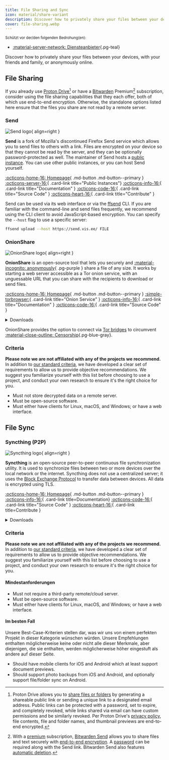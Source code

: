 ```yaml
---
title: File Sharing and Sync
icon: material/share-variant
description: Discover how to privately share your files between your devices, with your friends and family, or anonymously online.
cover: file-sharing.webp
---
```


<small>Schützt vor der/den folgenden Bedrohung(en):</small>

- [:material-server-network: Diensteanbieter](basics/common-threats.md#privacy-from-service-providers ""){.pg-teal}

Discover how to privately share your files between your devices, with your friends and family, or anonymously online.

## File Sharing

If you already use [Proton Drive](cloud.md#proton-drive)[^1] or have a [Bitwarden](passwords.md#bitwarden) Premium[^2] subscription, consider using the file sharing capabilities that they each offer, both of which use end-to-end encryption. Otherwise, the standalone options listed here ensure that the files you share are not read by a remote server.

### Send

<div class="admonition recommendation" markdown>

![Send logo](assets/img/file-sharing-sync/send.svg){ align=right }

**Send** is a fork of Mozilla's discontinued Firefox Send service which allows you to send files to others with a link. Files are encrypted on your device so that they cannot be read by the server, and they can be optionally password-protected as well. The maintainer of Send hosts a [public instance](https://send.vis.ee). You can use other public instances, or you can host Send yourself.

[:octicons-home-16: Homepage](https://send.vis.ee){ .md-button .md-button--primary }
[:octicons-server-16:](https://github.com/timvisee/send-instances){ .card-link title="Public Instances"}
[:octicons-info-16:](https://github.com/timvisee/send#readme){ .card-link title="Documentation" }
[:octicons-code-16:](https://github.com/timvisee/send){ .card-link title="Source Code" }
[:octicons-heart-16:](https://github.com/sponsors/timvisee){ .card-link title="Contribute" }

</details>

</div>

Send can be used via its web interface or via the [ffsend](https://github.com/timvisee/ffsend) CLI. If you are familiar with the command-line and send files frequently, we recommend using the CLI client to avoid JavaScript-based encryption. You can specify the `--host` flag to use a specific server:

```bash
ffsend upload --host https://send.vis.ee/ FILE
```

### OnionShare

<div class="admonition recommendation" markdown>

![OnionShare logo](assets/img/file-sharing-sync/onionshare.svg){ align=right }

**OnionShare** is an open-source tool that lets you securely and [:material-incognito: anonymously](basics/common-threats.md#anonymity-vs-privacy){ .pg-purple } share a file of any size. It works by starting a web server accessible as a Tor onion service, with an unguessable URL that you can share with the recipients to download or send files.

[:octicons-home-16: Homepage](https://onionshare.org){ .md-button .md-button--primary }
[:simple-torbrowser:](http://lldan5gahapx5k7iafb3s4ikijc4ni7gx5iywdflkba5y2ezyg6sjgyd.onion){ .card-link title="Onion Service" }
[:octicons-info-16:](https://docs.onionshare.org){ .card-link title="Documentation" }
[:octicons-code-16:](https://github.com/onionshare/onionshare){ .card-link title="Source Code" }

<details class="downloads" markdown>
<summary>Downloads</summary>

- [:fontawesome-brands-windows: Windows](https://onionshare.org/#download)
- [:simple-apple: macOS](https://onionshare.org/#download)
- [:simple-linux: Linux](https://onionshare.org/#download)
- [:simple-flathub: Flathub](https://flathub.org/apps/org.onionshare.OnionShare)

</details>

</div>

OnionShare provides the option to connect via [Tor bridges](https://docs.onionshare.org/2.6.2/en/tor.html#automatic-censorship-circumvention) to circumvent [:material-close-outline: Censorship](basics/common-threats.md#avoiding-censorship ""){.pg-blue-gray}.

### Criteria

**Please note we are not affiliated with any of the projects we recommend.** In addition to [our standard criteria](about/criteria.md), we have developed a clear set of requirements to allow us to provide objective recommendations. We suggest you familiarize yourself with this list before choosing to use a project, and conduct your own research to ensure it's the right choice for you.

- Must not store decrypted data on a remote server.
- Must be open-source software.
- Must either have clients for Linux, macOS, and Windows; or have a web interface.

## File Sync

### Syncthing (P2P)

<div class="admonition recommendation" markdown>

![Syncthing logo](assets/img/file-sharing-sync/syncthing.svg){ align=right }

**Syncthing** is an open-source peer-to-peer continuous file synchronization utility. It is used to synchronize files between two or more devices over the local network or the internet. Syncthing does not use a centralized server; it uses the [Block Exchange Protocol](https://docs.syncthing.net/specs/bep-v1.html#bep-v1) to transfer data between devices. All data is encrypted using TLS.

[:octicons-home-16: Homepage](https://syncthing.net){ .md-button .md-button--primary }
[:octicons-info-16:](https://docs.syncthing.net){ .card-link title=Documentation}
[:octicons-code-16:](https://github.com/syncthing){ .card-link title="Source Code" }
[:octicons-heart-16:](https://syncthing.net/donations){ .card-link title=Contribute }

<details class="downloads" markdown>
<summary>Downloads</summary>

- [:fontawesome-brands-windows: Windows](https://syncthing.net/downloads)
- [:simple-apple: macOS](https://syncthing.net/downloads)
- [:simple-linux: Linux](https://syncthing.net/downloads)
- [:simple-freebsd: FreeBSD](https://syncthing.net/downloads)

</details>

</div>

### Criteria

**Please note we are not affiliated with any of the projects we recommend.** In addition to [our standard criteria](about/criteria.md), we have developed a clear set of requirements to allow us to provide objective recommendations. We suggest you familiarize yourself with this list before choosing to use a project, and conduct your own research to ensure it's the right choice for you.

#### Mindestanforderungen

- Must not require a third-party remote/cloud server.
- Must be open-source software.
- Must either have clients for Linux, macOS, and Windows; or have a web interface.

#### Im besten Fall

Unsere Best-Case-Kriterien stellen dar, was wir uns von einem perfekten Projekt in dieser Kategorie wünschen würden. Unsere Empfehlungen enthalten möglicherweise keine oder nicht alle dieser Merkmale, aber diejenigen, die sie enthalten, werden möglicherweise höher eingestuft als andere auf dieser Seite.

- Should have mobile clients for iOS and Android which at least support document previews.
- Should support photo backups from iOS and Android, and optionally support file/folder sync on Android.

[^1]: Proton Drive allows you to [share files or folders](https://proton.me/support/drive-shareable-link) by generating a shareable public link or sending a unique link to a designated email address. Public links can be protected with a password, set to expire, and completely revoked, while links shared via email can have custom permissions and be similarly revoked. Per Proton Drive's [privacy policy](https://proton.me/drive/privacy-policy), file contents, file and folder names, and thumbnail previews are end-to-end encrypted.
[^2]: With a [premium](https://bitwarden.com/help/about-bitwarden-plans/#compare-personal-plans) subscription, [Bitwarden Send](https://bitwarden.com/products/send) allows you to share files and text securely with [end-to-end encryption](https://bitwarden.com/help/send-encryption). A [password](https://bitwarden.com/help/send-privacy/#send-passwords) can be required along with the Send link. Bitwarden Send also features [automatic deletion](https://bitwarden.com/help/send-lifespan).

